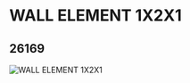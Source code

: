 # WALL ELEMENT 1X2X1
## 26169
![WALL ELEMENT 1X2X1](https://lc-www-live-s.legocdn.com/media/bricks/5/2/6146215.jpg)